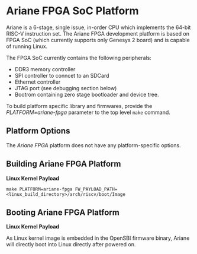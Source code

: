 Ariane FPGA SoC Platform
========================
Ariane is a 6-stage, single issue, in-order CPU which implements the 64-bit
RISC-V instruction set. The Ariane FPGA development platform is based on FPGA
SoC (which currently supports only Genesys 2 board) and is capable of running
Linux.

The FPGA SoC currently contains the following peripherals:
- DDR3 memory controller
- SPI controller to conncet to an SDCard
- Ethernet controller
- JTAG port (see debugging section below)
- Bootrom containing zero stage bootloader and device tree.

To build platform specific library and firmwares, provide the
*PLATFORM=ariane-fpga* parameter to the top level `make` command.

Platform Options
----------------

The *Ariane FPGA* platform does not have any platform-specific options.

Building Ariane FPGA Platform
-----------------------------

**Linux Kernel Payload**

```
make PLATFORM=ariane-fpga FW_PAYLOAD_PATH=<linux_build_directory>/arch/riscv/boot/Image
```

Booting Ariane FPGA Platform
----------------------------

**Linux Kernel Payload**

As Linux kernel image is embedded in the OpenSBI firmware binary, Ariane will
directly boot into Linux directly after powered on.

